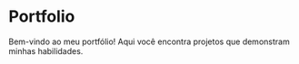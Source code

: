 # Portfolio
Bem-vindo ao meu portfólio! Aqui você encontra projetos que demonstram minhas habilidades.
